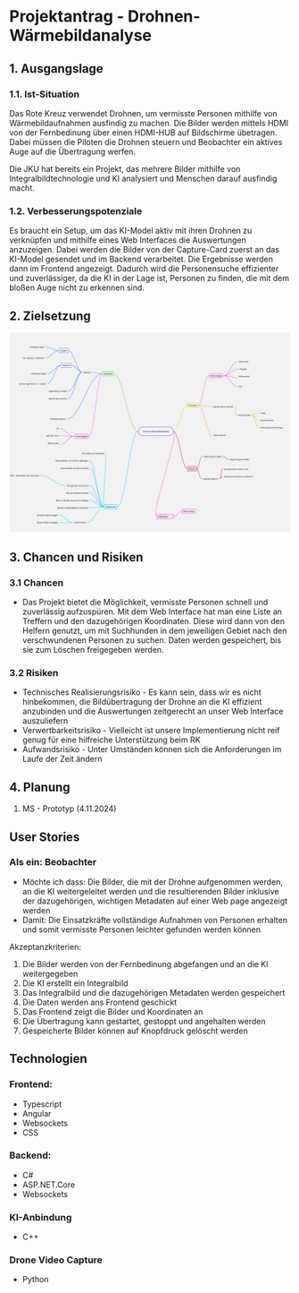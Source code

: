 # Projektantrag - Drohnen-Wärmebildanalyse

## 1. Ausgangslage

### 1.1. Ist-Situation

Das Rote Kreuz verwendet Drohnen, um vermisste Personen mithilfe von Wärmebildaufnahmen ausfindig zu machen. Die Bilder werden mittels HDMI von der Fernbedinung über einen HDMI-HUB auf Bildschirme übetragen. Dabei müssen die Piloten die Drohnen steuern und Beobachter ein aktives Auge auf die Übertragung werfen.

Die JKU hat bereits ein Projekt, das mehrere Bilder mithilfe von Integralbildtechnologie und KI analysiert und Menschen darauf ausfindig macht.

### 1.2. Verbesserungspotenziale

Es braucht ein Setup, um das KI-Model aktiv mit ihren Drohnen zu verknüpfen und mithilfe eines Web Interfaces die Auswertungen anzuzeigen. Dabei werden die Bilder von der Capture-Card zuerst an das KI-Model gesendet und im Backend verarbeitet. Die Ergebnisse werden dann im Frontend angezeigt. Dadurch wird die Personensuche effizienter und zuverlässiger, da die KI in der Lage ist, Personen zu finden, die mit dem bloßen Auge nicht zu erkennen sind.

## 2. Zielsetzung

![image](assets/mindmap.jpg)

## 3. Chancen und Risiken

### 3.1 Chancen

* Das Projekt bietet die Möglichkeit, vermisste Personen schnell und zuverlässig aufzuspüren. Mit dem Web Interface hat man eine Liste an Treffern und den dazugehörigen Koordinaten. Diese wird dann von den Helfern genutzt, um mit Suchhunden in dem jeweiligen Gebiet nach den verschwundenen Personen zu suchen. Daten werden gespeichert, bis sie zum Löschen freigegeben werden.

### 3.2 Risiken

* Technisches Realisierungsrisiko - Es kann sein, dass wir es nicht hinbekommen, die Bildübertragung der Drohne an die KI effizient anzubinden und die Auswertungen zeitgerecht an unser Web Interface auszuliefern
* Verwertbarkeitsrisiko - Vielleicht ist unsere Implementierung nicht reif genug für eine hilfreiche Unterstützung beim RK
* Aufwandsrisiko - Unter Umständen können sich die Anforderungen im Laufe der Zeit ändern

## 4. Planung

1. MS - Prototyp (4.11.2024)

## User Stories

### Als ein: Beobachter
* Möchte ich dass: Die Bilder, die mit der Drohne aufgenommen werden, an die KI weitergeleitet werden und die resultierenden Bilder inklusive der dazugehörigen, wichtigen Metadaten auf einer Web page angezeigt werden
* Damit: Die Einsatzkräfte vollständige Aufnahmen von Personen erhalten und somit vermisste Personen leichter gefunden werden können

Akzeptanzkriterien:
1. Die Bilder werden von der Fernbedinung abgefangen und an die KI weitergegeben
2. Die KI erstellt ein Integralbild
3. Das Integralbild und die dazugehörigen Metadaten werden gespeichert
4. Die Daten werden ans Frontend geschickt
5. Das Frontend zeigt die Bilder und Koordinaten an
6. Die Übertragung kann gestartet, gestoppt und angehalten werden
7. Gespeicherte Bilder können auf Knopfdruck gelöscht werden

## Technologien

### Frontend:

- Typescript
- Angular
- Websockets
- CSS

### Backend:

- C#
- ASP.NET.Core
- Websockets

### KI-Anbindung

- C++

### Drone Video Capture

- Python